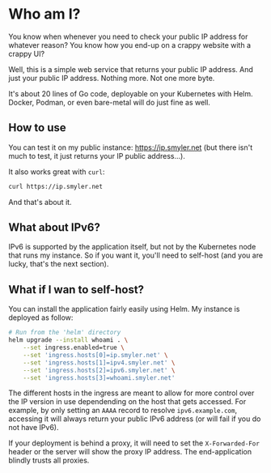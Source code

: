 # Who am I?

You know when whenever you need to check your public IP address for whatever reason? You know how you end-up on a crappy website with a crappy UI?

Well, this is a simple web service that returns your public IP address. And just your public IP address. Nothing more. Not one more byte.

It's about 20 lines of Go code, deployable on your Kubernetes with Helm. Docker, Podman, or even bare-metal will do just fine as well.

## How to use

You can test it on my public instance: https://ip.smyler.net (but there isn't much to test, it just returns your IP public address...).

It also works great with `curl`:

```sh
curl https://ip.smyler.net
```

And that's about it.

## What about IPv6?

IPv6 is supported by the application itself, but not by the Kubernetes node that runs my instance. So if you want it, you'll need to self-host (and you are lucky, that's the next section).

## What if I wan to self-host?

You can install the application fairly easily using Helm. My instance is deployed as follow:

```sh
# Run from the 'helm' directory
helm upgrade --install whoami . \
    --set ingress.enabled=true \
    --set 'ingress.hosts[0]=ip.smyler.net' \
    --set 'ingress.hosts[1]=ipv4.smyler.net' \
    --set 'ingress.hosts[2]=ipv6.smyler.net' \
    --set 'ingress.hosts[3]=whoami.smyler.net'
```

The different hosts in the ingress are meant to allow for more control over the IP version in use dependending on the host that gets accessed. For example, by only setting an `AAAA` record to resolve `ipv6.example.com`, accessing it will always return your public IPv6 address (or will fail if you do not have IPv6).

If your deployment is behind a proxy, it will need to set the `X-Forwarded-For` header or the server will show the proxy IP address. The end-application blindly trusts all proxies.

